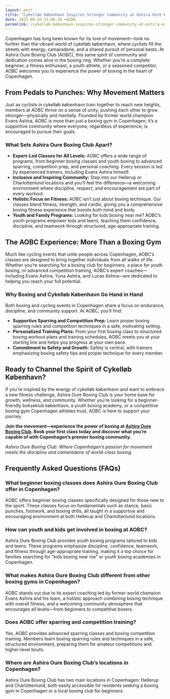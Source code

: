 ```yaml
---
layout: post
title: "Cykelløb København Inspires Stronger Community at Ashira Oure Boxing Club"
date: 2025-06-20 13:06:29 +0200
permalink: /cykelløb-københavn-inspires-stronger-community-at-ashira-oure-boxing-club/
---
```

Copenhagen has long been known for its love of movement—look no further than the vibrant world of cykelløb københavn, where cyclists fill the streets with energy, camaraderie, and a shared pursuit of personal bests. At Ashira Oure Boxing Club (AOBC), this same spirit of community and dedication comes alive in the boxing ring. Whether you’re a complete beginner, a fitness enthusiast, a youth athlete, or a seasoned competitor, AOBC welcomes you to experience the power of boxing in the heart of Copenhagen.

## From Pedals to Punches: Why Movement Matters

Just as cyclists in cykelløb københavn train together to reach new heights, members at AOBC thrive on a sense of unity, pushing each other to grow stronger—physically and mentally. Founded by former world champion Evans Ashira, AOBC is more than just a boxing gym in Copenhagen; it’s a supportive community where everyone, regardless of experience, is encouraged to pursue their goals.

### What Sets Ashira Oure Boxing Club Apart?

- **Expert-Led Classes for All Levels:** AOBC offers a wide range of programs, from beginner boxing classes and youth boxing to advanced sparring, competition prep, and personal coaching. Every session is led by experienced trainers, including Evans Ashira himself.
- **Inclusive and Inspiring Community:** Step into our Hellerup or Charlottenlund locations and you’ll feel the difference—a welcoming environment where discipline, respect, and encouragement are part of every workout.
- **Holistic Focus on Fitness:** AOBC isn’t just about boxing technique. Our classes blend fitness, strength, and cardio, giving you a comprehensive boxing fitness experience that boosts both mind and body.
- **Youth and Family Programs:** Looking for kids boxing near me? AOBC’s youth programs empower kids and teens, teaching them confidence, discipline, and teamwork through structured, age-appropriate training.

## The AOBC Experience: More Than a Boxing Gym

Much like cycling events that unite people across Copenhagen, AOBC’s classes are designed to bring together individuals from all walks of life. Whether you’re searching for a boxing club for beginners, a place for youth boxing, or advanced competition training, AOBC’s expert coaches—including Evans Ashira, Yuna Ashira, and Lucas Ashira—are dedicated to helping you reach your full potential.

### Why Boxing and Cykelløb København Go Hand in Hand

Both boxing and cycling events in Copenhagen share a focus on endurance, discipline, and community support. At AOBC, you’ll find:

- **Supportive Sparring and Competition Prep:** Learn proper boxing sparring rules and competition techniques in a safe, motivating setting.
- **Personalized Training Plans:** From your first boxing class to structured boxing workout plans and training schedules, AOBC meets you at your starting line and helps you progress at your own pace.
- **Commitment to Safety and Growth:** Safety is central, with trainers emphasizing boxing safety tips and proper technique for every member.

## Ready to Channel the Spirit of Cykelløb København?

If you’re inspired by the energy of cykelløb københavn and want to embrace a new fitness challenge, Ashira Oure Boxing Club is your home base for growth, wellness, and community. Whether you’re looking for a beginner-friendly bokseklub københavn, a youth boxing academy, or a competitive boxing gym Copenhagen athletes trust, AOBC is here to support your journey.

**Join the movement—experience the power of boxing at [Ashira Oure Boxing Club](https://www.ashiraoure.com/). Book your first class today and discover what you’re capable of with Copenhagen’s premier boxing community.**

*Ashira Oure Boxing Club: Where Copenhagen’s passion for movement meets the discipline and camaraderie of world-class boxing.*

## Frequently Asked Questions (FAQs)

### What beginner boxing classes does Ashira Oure Boxing Club offer in Copenhagen?

AOBC offers beginner boxing classes specifically designed for those new to the sport. These classes focus on fundamentals such as stance, basic punches, footwork, and boxing drills, all taught in a supportive and encouraging environment at both Hellerup and Charlottenlund locations.

### How can youth and kids get involved in boxing at AOBC?

Ashira Oure Boxing Club provides youth boxing programs tailored to kids and teens. These programs emphasize discipline, confidence, teamwork, and fitness through age-appropriate training, making it a top choice for families searching for "kids boxing near me" or youth boxing academies in Copenhagen.

### What makes Ashira Oure Boxing Club different from other boxing gyms in Copenhagen?

AOBC stands out due to its expert coaching led by former world champion Evans Ashira and his team, a holistic approach combining boxing technique with overall fitness, and a welcoming community atmosphere that encourages all levels—from beginners to competitive boxers.

### Does AOBC offer sparring and competition training?

Yes, AOBC provides advanced sparring classes and boxing competition training. Members learn boxing sparring rules and techniques in a safe, structured environment, preparing them for amateur competitions and higher-level bouts.

### Where are Ashira Oure Boxing Club’s locations in Copenhagen?

Ashira Oure Boxing Club has two main locations in Copenhagen: Hellerup and Charlottenlund, both easily accessible for residents seeking a boxing gym in Copenhagen or a local boxing club for beginners.

<script type="application/ld+json">
{
  "@context": "https://schema.org",
  "@type": "BlogPosting",
  "headline": "Cykelløb København Inspires Stronger Community at Ashira Oure Boxing Club",
  "description": "Discover how Ashira Oure Boxing Club (AOBC) in Copenhagen fosters community, fitness, and discipline inspired by the local cycling culture of cykelløb københavn. Learn about beginner classes, youth boxing, sparring, and competition training at AOBC.",
  "url": "https://www.ashiraoure.com/",
  "author": {
    "@type": "Person",
    "name": "Evans Ashira"
  },
  "publisher": {
    "@type": "Person",
    "name": "Evans Ashira"
  },
  "datePublished": "2024-06-01",
  "dateModified": "2024-06-01",
  "mainEntityOfPage": {
    "@type": "WebPage",
    "@id": "https://www.ashiraoure.com/"
  },
  "keywords": "ashira oure boxing club, ashira oure, aobc, evans ashira, ashira boxing, boxing club copenhagen, boxing gym copenhagen, boxing copenhagen, hellerup boxing gym, copenhagen boxing club, bokseklub københavn, beginner boxing classes, boxing club for beginners, boxing academy, youth boxing, kids boxing near me, boxing classes, sparring classes, boxing competition training, boxing training for kids, amateur boxing club"
}
</script>

<script type="application/ld+json">
{
  "@context": "https://schema.org",
  "@type": "FAQPage",
  "mainEntity": [
    {
      "@type": "Question",
      "name": "What beginner boxing classes does Ashira Oure Boxing Club offer in Copenhagen?",
      "acceptedAnswer": {
        "@type": "Answer",
        "text": "AOBC offers beginner boxing classes specifically designed for those new to the sport. These classes focus on fundamentals such as stance, basic punches, footwork, and boxing drills, all taught in a supportive and encouraging environment at both Hellerup and Charlottenlund locations."
      }
    },
    {
      "@type": "Question",
      "name": "How can youth and kids get involved in boxing at AOBC?",
      "acceptedAnswer": {
        "@type": "Answer",
        "text": "Ashira Oure Boxing Club provides youth boxing programs tailored to kids and teens. These programs emphasize discipline, confidence, teamwork, and fitness through age-appropriate training, making it a top choice for families searching for \"kids boxing near me\" or youth boxing academies in Copenhagen."
      }
    },
    {
      "@type": "Question",
      "name": "What makes Ashira Oure Boxing Club different from other boxing gyms in Copenhagen?",
      "acceptedAnswer": {
        "@type": "Answer",
        "text": "AOBC stands out due to its expert coaching led by former world champion Evans Ashira and his team, a holistic approach combining boxing technique with overall fitness, and a welcoming community atmosphere that encourages all levels—from beginners to competitive boxers."
      }
    },
    {
      "@type": "Question",
      "name": "Does AOBC offer sparring and competition training?",
      "acceptedAnswer": {
        "@type": "Answer",
        "text": "Yes, AOBC provides advanced sparring classes and boxing competition training. Members learn boxing sparring rules and techniques in a safe, structured environment, preparing them for amateur competitions and higher-level bouts."
      }
    },
    {
      "@type": "Question",
      "name": "Where are Ashira Oure Boxing Club’s locations in Copenhagen?",
      "acceptedAnswer": {
        "@type": "Answer",
        "text": "Ashira Oure Boxing Club has two main locations in Copenhagen: Hellerup and Charlottenlund, both easily accessible for residents seeking a boxing gym in Copenhagen or a local boxing club for beginners."
      }
    }
  ]
}
</script>
